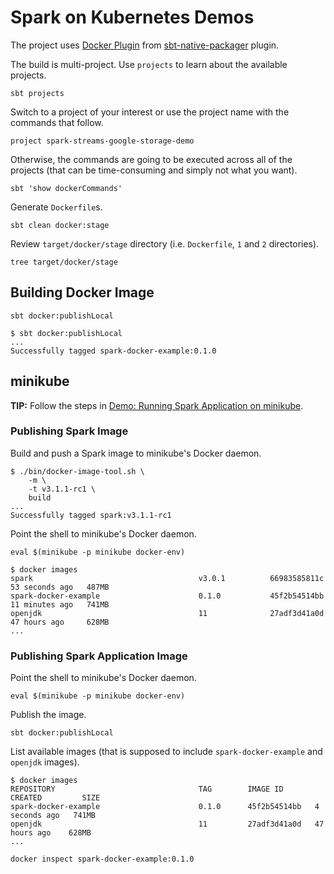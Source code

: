 # Spark on Kubernetes Demos

The project uses [Docker Plugin](https://www.scala-sbt.org/sbt-native-packager/formats/docker.html#docker-plugin) from [sbt-native-packager](https://www.scala-sbt.org/sbt-native-packager/index.html) plugin.

The build is multi-project. Use `projects` to learn about the available projects.

```text
sbt projects
```

Switch to a project of your interest or use the project name with the commands that follow.

```text
project spark-streams-google-storage-demo
```

Otherwise, the commands are going to be executed across all of the projects (that can be time-consuming and simply not what you want).

```text
sbt 'show dockerCommands'
```

Generate `Dockerfile`s.

```text
sbt clean docker:stage
```

Review `target/docker/stage` directory (i.e. `Dockerfile`, `1` and `2` directories).

```text
tree target/docker/stage
```

## Building Docker Image

```text
sbt docker:publishLocal
```

```text
$ sbt docker:publishLocal
...
Successfully tagged spark-docker-example:0.1.0
```

## minikube

**TIP:** Follow the steps in [Demo: Running Spark Application on minikube](https://jaceklaskowski.github.io/spark-kubernetes-book/demo/running-spark-application-on-minikube/).

### Publishing Spark Image

Build and push a Spark image to minikube's Docker daemon.

```text
$ ./bin/docker-image-tool.sh \
    -m \
    -t v3.1.1-rc1 \
    build
...
Successfully tagged spark:v3.1.1-rc1
```

Point the shell to minikube's Docker daemon.

```text
eval $(minikube -p minikube docker-env)
```

```text
$ docker images
spark                                     v3.0.1          66983585811c   53 seconds ago   487MB
spark-docker-example                      0.1.0           45f2b54514bb   11 minutes ago   741MB
openjdk                                   11              27adf3d41a0d   47 hours ago     628MB
...
```

### Publishing Spark Application Image

Point the shell to minikube's Docker daemon.

```text
eval $(minikube -p minikube docker-env)
```

Publish the image.

```text
sbt docker:publishLocal
```

List available images (that is supposed to include `spark-docker-example` and `openjdk` images).

```text
$ docker images
REPOSITORY                                TAG        IMAGE ID       CREATED         SIZE
spark-docker-example                      0.1.0      45f2b54514bb   4 seconds ago   741MB
openjdk                                   11         27adf3d41a0d   47 hours ago    628MB
...
```

```text
docker inspect spark-docker-example:0.1.0
```
